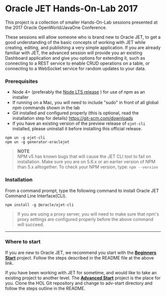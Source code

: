# Oracle JET Hands-On-Lab 2017

This project is a collection of smaller Hands-On-Lab sessions presented at the 2017 Oracle OpenWorld/JavaOne Conference.


These sessions will allow someone who is brand new to Oracle JET, to get a good understanding of the basic concepts of working with JET while creating, editing, and publishing a very simple application. If you are already familiar with JET, the advanced session will provide you an existing Dashboard application and give you options for extending it, such as connecting to a REST service to enable CRUD operations on a table, or connecting to a WebSocket service for random updates to your data.


### Prerequisites
* Node 4+ (preferably the [Node LTS release](https://nodejs.org) ) for use of npm as an installer
* If running on a Mac, you will need to include "sudo" in front of all global npm commands shown in the lab
* Git installed and configured properly (this is optional, read the installation step for details) https://git-scm.com/downloads
* If you have an existing version of the preview release of `ojet-cli` installed, please uninstall it before installing this official release.
```
npm un -g ojet-cli
npm un -g generator-oraclejet
```

>**NOTE**  
NPM v5 has known bugs that will cause the JET CLI tool to fail on installation. Make sure you are on 5.6.x or an earlier version of NPM than 5.x alltogether. 
To check your NPM version, type: `npm --version`  


### Installation
From a command prompt, type the following command to install Oracle JET Command Line Interface(CLI). 

```
npm install -g @oracle/ojet-cli
```

>If you are using a proxy server, you will need to make sure that npm's proxy settings are configured properly before the above command will succeed.

***

### Where to start
If you are new to Oracle JET, we recommend you start with the [**Beginners Start**](./beginners-start) project. Follow the steps
described in the README file at the above link.

If you have been working with JET for sometime, and would like to take an existing project to another level. 
The [**Advanced Start**](./adv-start) project is the place for you. Clone the HOL Git repository and change to adv-start directory and follow the steps outline in the README. 
